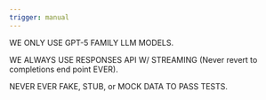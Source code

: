 ```yaml
---
trigger: manual
---
```


WE ONLY USE GPT-5 FAMILY LLM MODELS. 

WE ALWAYS USE RESPONSES API W/ STREAMING (Never revert to completions end point EVER). 

NEVER EVER FAKE, STUB, or MOCK DATA TO PASS TESTS. 